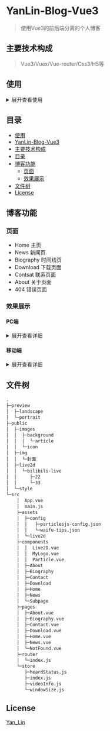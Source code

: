 # YanLin-Blog-Vue3

> 使用Vue3的前后端分离的个人博客

## 主要技术构成

> Vue3/Vuex/Vue-router/Css3/H5等

## 使用
<details>
<summary>展开查看使用</summary>

## Project setup
```
npm install
```
### Compiles and hot-reloads for development
```
npm run serve
```
### Compiles and minifies for production
```
npm run build
```
### Lints and fixes files
```
npm run lint
```
### Customize configuration
See [Configuration Reference](https://cli.vuejs.org/config/).

</details>

## 目录
* [使用](#使用)
* [YanLin-Blog-Vue3](#YanLin-Blog-Vue3)
* [主要技术构成](#主要技术构成)
* [目录](#目录)
* [博客功能](#博客功能)
    * [页面](#页面)
    * [效果展示](#效果展示)
* [文件树](#文件树)
* [License](#License)

## 博客功能
### 页面
- Home                 主页
- News                 新闻页
- Biography            时间线页
- Download             下载页面
- Contsat              联系页面
- About                关于页面
- 404                  错误页面

### 效果展示
#### PC端
<details>
<summary>展开查看详细</summary>

主页<br>
![主页](preview/landscape/Home.jpg)

新闻页<br>
![新闻页](preview/landscape/News.jpg)

时间线<br>
![时间线](preview/landscape/Biography.jpg)

下载页<br>
![下载页](preview/landscape/Download.jpg)

收集表单<br>
![联系页](preview/landscape/Contact.jpg)

关于<br>
![关于页](preview/landscape/About.jpg)

</details>

#### 移动端
<details>
<summary>展开查看详细</summary>

主页<br>
![主页](preview/portrait/Home.jpg)

新闻页<br>
![新闻页](preview/portrait/News.jpg)

时间线<br>
![时间线](preview/portrait/Biography.jpg)

下载页<br>
![下载页](preview/portrait/Download.jpg)

收集表单<br>
![联系页](preview/portrait/Contact.jpg)

关于<br>
![关于页](preview/portrait/About.jpg)

</details>

## 文件树
```
.
├─preview
│  ├─landscape
│  └─portrait
├─public
│  ├─images
│  │  ├─background
│  │  │  └─article
│  │  └─icon
│  ├─img
│  │  └─封面
│  ├─live2d
│  │  └─bilibili-live
│  │     ├─22
│  │     └─33
│  └─style
└─src
    │  App.vue
    │  main.js
    ├─assets
    │  ├─config
    │  │   ├─particlesjs-config.json
    │  │   └─waifu-tips.json
    │  └─live2d
    ├─components
    │  │  Live2D.vue
    │  │  MyLogo.vue
    │  │  Particle.vue
    │  ├─About
    │  ├─Biography
    │  ├─Contact
    │  ├─Download
    │  ├─Home
    │  ├─News
    │  └─Subpage
    ├─pages
    │  ├─About.vue
    │  ├─Biography.vue
    │  ├─Contact.vue
    │  ├─Download.vue
    │  ├─Home.vue
    │  ├─News.vue
    │  └─NotFound.vue
    ├─router
    │  └─index.js
    └─store
       ├─heardStatus.js
       ├─index.js
       ├─videoInfo.js
       └─windowSize.js
```

## License

[Yan_Lin](https://github.com/1730933627/Blog-Vue3/blob/main/README.md)
